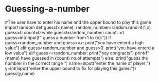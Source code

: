 # Guessing-a-number
#The user have to enter his name and the upper bound to play this game
import random
def guess(x,name):
    random_number=random.randint(1,x)
    guess=0
    count=0
    while guess!=random_number:
        count+=1
        guess=int(input(f" guess a number from 1 to {x}:"))
        if guess>random_number and guess<=x:
            print("you have enterd a high value")
        elif guess<random_number and guess>0:
            print("you have enterd a low value")
        elif guess==random_number:
            print("yay congracts")
            print(f"{name} have guessed in {count} no.of attempts")
        else:
            print("guess the numbrer in the correct range ")
name=input("enter the name of player:")
y=int(input("enter the upper bound to fix for playing this game:"))      
guess(y,name)
            
